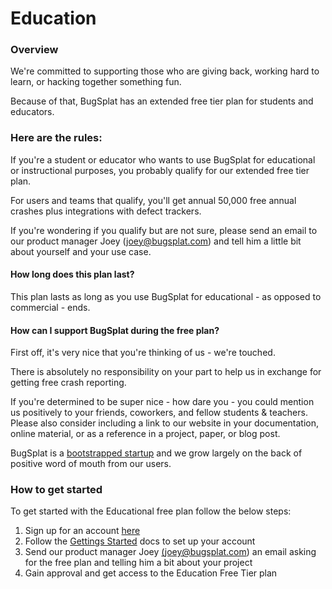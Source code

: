 # Education

### Overview

We're committed to supporting those who are giving back, working hard to learn, or hacking together something fun.

Because of that, BugSplat has an extended free tier plan for students and educators.

### Here are the rules:

If you're a student or educator who wants to use BugSplat for educational or instructional purposes, you probably qualify for our extended free tier plan.

For users and teams that qualify, you'll get annual 50,000 free annual crashes plus integrations with defect trackers.

If you're wondering if you qualify but are not sure, please send an email to our product manager Joey \(joey@bugsplat.com\) and tell him a little bit about yourself and your use case.

#### How long does this plan last?

This plan lasts as long as you use BugSplat for educational - as opposed to commercial - ends.

#### How can I support BugSplat during the free plan?

First off, it's very nice that you're thinking of us - we're touched.  

There is absolutely no responsibility on your part to help us in exchange for getting free crash reporting.  

If you're determined to be super nice - how dare you - you could mention us positively to your friends, coworkers, and fellow students & teachers.  Please also consider including a link to our website in your documentation, online material, or as a reference in a project, paper, or blog post.

BugSplat is a [bootstrapped startup](https://www.bugsplat.com/about/) and we grow largely on the back of positive word of mouth from our users.

### How to get started

To get started with the Educational free plan follow the below steps: 

1. Sign up for an account [here](https://app.bugsplat.com/v2/sign-up)
2. Follow the [Gettings Started](../../../introduction/getting-started/) docs to set up your account
3. Send our product manager Joey [\(joey@bugsplat.com](mailto:joey@bugsplat.com)\) an email asking for the free plan and telling him a bit about your project 
4. Gain approval and get access to the Education Free Tier plan

